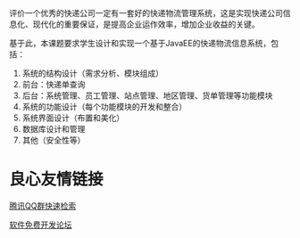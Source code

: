 评价一个优秀的快递公司一定有一套好的快递物流管理系统，这是实现快递公司信息化、现代化的重要保证，是提高企业运作效率，增加企业收益的关键。

基于此，本课题要求学生设计和实现一个基于JavaEE的快递物流信息系统，包括：
1. 系统的结构设计（需求分析、模块组成）
2. 前台：快递单查询
3. 后台：系统管理、员工管理、站点管理、地区管理、货单管理等功能模块
4. 系统的功能设计（每个功能模块的开发和整合）
5. 系统界面设计（布置和美化）
6. 数据库设计和管理
7. 其他（安全性等）


 # 良心友情链接

[腾讯QQ群快速检索](http://u.720life.cn/s/8cf73f7c)

[软件免费开发论坛](http://u.720life.cn/s/bbb01dc0)